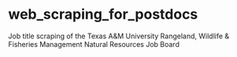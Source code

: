 # web_scraping_for_postdocs
Job title scraping of the Texas A&amp;M University Rangeland, Wildlife &amp; Fisheries Management Natural Resources Job Board
